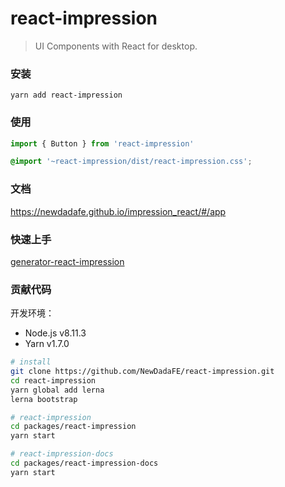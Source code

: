 # react-impression

> UI Components with React for desktop.

### 安装

```shell
yarn add react-impression
```

### 使用

```js
import { Button } from 'react-impression'
```

```scss
@import '~react-impression/dist/react-impression.css';
```

### 文档

https://newdadafe.github.io/impression_react/#/app

### 快速上手

[generator-react-impression](https://github.com/NewDadaFE/generator/tree/master/packages/generator-react-impression)

### 贡献代码

开发环境：

* Node.js v8.11.3
* Yarn v1.7.0

```sh
# install
git clone https://github.com/NewDadaFE/react-impression.git
cd react-impression
yarn global add lerna
lerna bootstrap

# react-impression
cd packages/react-impression
yarn start

# react-impression-docs
cd packages/react-impression-docs
yarn start
```
